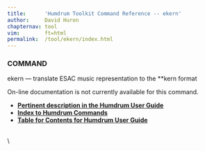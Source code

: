 ```yaml
---
title:		'Humdrum Toolkit Command Reference -- ekern'
author:		David Huron
chapternav:	tool
vim:		ft=html
permalink:	/tool/ekern/index.html
---
```


### COMMAND

<span class="tool">ekern</span> &mdash; translate ESAC music representation to the \*\*kern format

On-line documentation is not currently available for this command.



-   [**Pertinent description in the Humdrum User
    Guide**](../guide34.html#Interval_Vectors_Using_the_iv_Command)
-   [**Index to Humdrum Commands**](../commands.toc.html)
-   [**Table for Contents for Humdrum User Guide**](../guide.toc.html)

\
\
